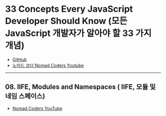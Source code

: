 # 33 Concepts Every JavaScript Developer Should Know (모든 JavaScript 개발자가 알아야 할 33 가지 개념)

- [GitHub](https://github.com/leonardomso/33-js-concepts)
- [노마드 코더 Nomad Coders Youtube](https://www.youtube.com/watch?v=JaHlR1IGLN8&list=PL7jH19IHhOLMmmjrwCi7-dMFVdoU0hhgF)

---

## 08. IIFE, Modules and Namespaces ( IIFE, 모듈 및 네임 스페이스)

- [Nomad Coders YouTube](https://www.youtube.com/watch?v=WHAfp-1JPMg&list=PL7jH19IHhOLMmmjrwCi7-dMFVdoU0hhgF&index=3)
